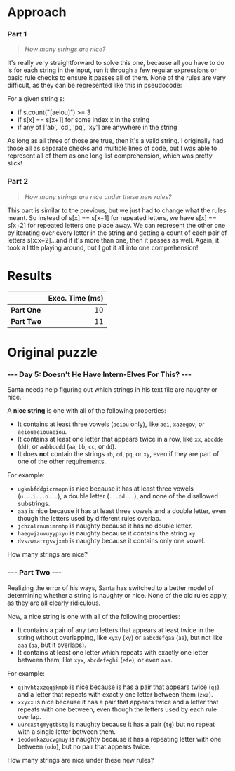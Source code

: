 # Approach
### Part 1
> _How many strings are nice?_

It's really very straightforward to solve this one, because all you have to do is for each string in the input, run it
through a few regular expressions or basic rule checks to ensure it passes all of them. None of the rules are very difficult,
as they can be represented like this in pseudocode:

For a given string s:
* if s.count("[aeiou]") >= 3
* if s[x] == s[x+1] for some index x in the string
* if any of ['ab', 'cd', 'pq', 'xy'] are anywhere in the string

As long as all three of those are true, then it's a valid string. I originally had those all as separate checks and multiple
lines of code, but I was able to represent all of them as one long list comprehension, which was pretty slick!

### Part 2
> _How many strings are nice under these new rules?_

This part is similar to the previous, but we just had to change what the rules meant. So instead of s[x] == s[x+1] for
repeated letters, we have s[x] == s[x+2] for repeated letters one place away. We can represent the other one by iterating
over every letter in the string and getting a count of each pair of letters s[x:x+2]...and if it's more than one, then
it passes as well. Again, it took a little playing around, but I got it all into one comprehension!

# Results

|              | Exec. Time (ms) |
|--------------|----------------:|
| **Part One** |              10 |
| **Part Two** |              11 |

# Original puzzle
### --- Day 5: Doesn't He Have Intern-Elves For This? ---
Santa needs help figuring out which strings in his text file are naughty or nice.

A **nice string** is one with all of the following properties:
* It contains at least three vowels (`aeiou` only), like `aei`, `xazegov`, or `aeiouaeiouaeiou`.
* It contains at least one letter that appears twice in a row, like `xx`, `abcdde` (`dd`), or `aabbccdd` (`aa`, `bb`, `cc`, or `dd`).
* It does **not** contain the strings `ab`, `cd`, `pq`, or `xy`, even if they are part of one of the other requirements.

For example:
* `ugknbfddgicrmopn` is nice because it has at least three vowels (`u...i...o...`), a double letter (`...dd...`), and none of the disallowed substrings.
* `aaa` is nice because it has at least three vowels and a double letter, even though the letters used by different rules overlap.
* `jchzalrnumimnmhp` is naughty because it has no double letter.
* `haegwjzuvuyypxyu` is naughty because it contains the string `xy`.
* `dvszwmarrgswjxmb` is naughty because it contains only one vowel.

How many strings are nice?

### --- Part Two ---
Realizing the error of his ways, Santa has switched to a better model of determining whether a string is naughty or nice. None of the old rules apply, as they are all clearly ridiculous.

Now, a nice string is one with all of the following properties:
* It contains a pair of any two letters that appears at least twice in the string without overlapping, like `xyxy` (`xy`) or `aabcdefgaa` (`aa`), but not like `aaa` (`aa`, but it overlaps).
* It contains at least one letter which repeats with exactly one letter between them, like `xyx`, `abcdefeghi` (`efe`), or even `aaa`.

For example:
* `qjhvhtzxzqqjkmpb` is nice because is has a pair that appears twice (`qj`) and a letter that repeats with exactly one letter between them (`zxz`).
* `xxyxx` is nice because it has a pair that appears twice and a letter that repeats with one between, even though the letters used by each rule overlap.
* `uurcxstgmygtbstg` is naughty because it has a pair (`tg`) but no repeat with a single letter between them.
* `ieodomkazucvgmuy` is naughty because it has a repeating letter with one between (`odo`), but no pair that appears twice.

How many strings are nice under these new rules?
